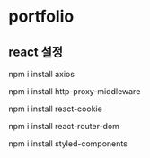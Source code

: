 # portfolio

## react 설정
npm i install axios

npm i install http-proxy-middleware

npm i install react-cookie

npm i install react-router-dom

npm i install styled-components
